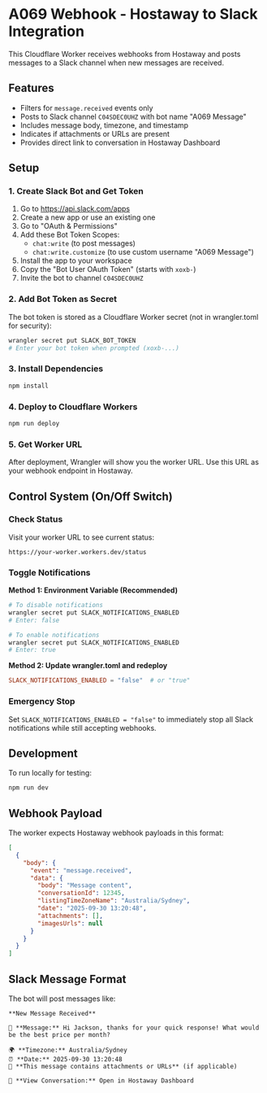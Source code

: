 # A069 Webhook - Hostaway to Slack Integration

This Cloudflare Worker receives webhooks from Hostaway and posts messages to a Slack channel when new messages are received.

## Features

- Filters for `message.received` events only
- Posts to Slack channel `C04SDEC0UHZ` with bot name "A069 Message"
- Includes message body, timezone, and timestamp
- Indicates if attachments or URLs are present
- Provides direct link to conversation in Hostaway Dashboard

## Setup

### 1. Create Slack Bot and Get Token

1. Go to https://api.slack.com/apps
2. Create a new app or use an existing one
3. Go to "OAuth & Permissions"
4. Add these Bot Token Scopes:
   - `chat:write` (to post messages)
   - `chat:write.customize` (to use custom username "A069 Message")
5. Install the app to your workspace
6. Copy the "Bot User OAuth Token" (starts with `xoxb-`)
7. Invite the bot to channel `C04SDEC0UHZ`

### 2. Add Bot Token as Secret

The bot token is stored as a Cloudflare Worker secret (not in wrangler.toml for security):

```bash
wrangler secret put SLACK_BOT_TOKEN
# Enter your bot token when prompted (xoxb-...)
```

### 3. Install Dependencies

```bash
npm install
```

### 4. Deploy to Cloudflare Workers

```bash
npm run deploy
```

### 5. Get Worker URL

After deployment, Wrangler will show you the worker URL. Use this URL as your webhook endpoint in Hostaway.

## Control System (On/Off Switch)

### Check Status

Visit your worker URL to see current status:

```
https://your-worker.workers.dev/status
```

### Toggle Notifications

**Method 1: Environment Variable (Recommended)**

```bash
# To disable notifications
wrangler secret put SLACK_NOTIFICATIONS_ENABLED
# Enter: false

# To enable notifications
wrangler secret put SLACK_NOTIFICATIONS_ENABLED
# Enter: true
```

**Method 2: Update wrangler.toml and redeploy**

```toml
SLACK_NOTIFICATIONS_ENABLED = "false"  # or "true"
```

### Emergency Stop

Set `SLACK_NOTIFICATIONS_ENABLED = "false"` to immediately stop all Slack notifications while still accepting webhooks.

## Development

To run locally for testing:

```bash
npm run dev
```

## Webhook Payload

The worker expects Hostaway webhook payloads in this format:

```json
[
  {
    "body": {
      "event": "message.received",
      "data": {
        "body": "Message content",
        "conversationId": 12345,
        "listingTimeZoneName": "Australia/Sydney",
        "date": "2025-09-30 13:20:48",
        "attachments": [],
        "imagesUrls": null
      }
    }
  }
]
```

## Slack Message Format

The bot will post messages like:

```
**New Message Received**

💬 **Message:** Hi Jackson, thanks for your quick response! What would be the best price per month?

🌍 **Timezone:** Australia/Sydney
⏰ **Date:** 2025-09-30 13:20:48
📎 **This message contains attachments or URLs** (if applicable)

🔗 **View Conversation:** Open in Hostaway Dashboard
```

